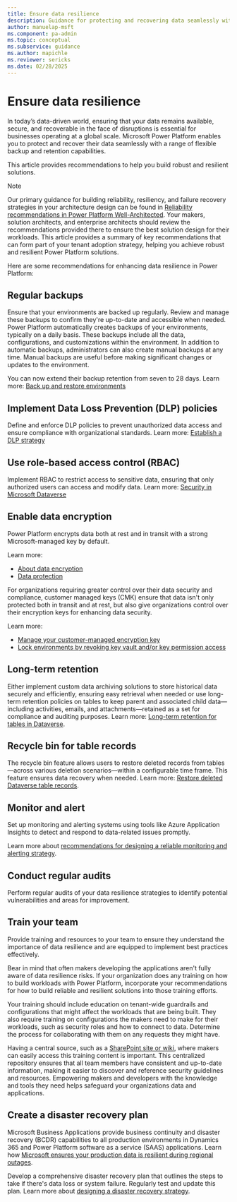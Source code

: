 ```yaml
---
title: Ensure data resilience
description: Guidance for protecting and recovering data seamlessly with a range of flexible backup and retention capabilities
author: manuelap-msft
ms.component: pa-admin
ms.topic: conceptual
ms.subservice: guidance
ms.author: mapichle
ms.reviewer: sericks
ms.date: 02/28/2025
---
```


# Ensure data resilience

In today’s data-driven world, ensuring that your data remains available, secure, and recoverable in the face of disruptions is essential for businesses operating at a global scale. Microsoft Power Platform enables you to protect and recover their data seamlessly with a range of flexible backup and retention capabilities.

This article provides recommendations to help you build robust and resilient solutions.

> [!NOTE]
> Our primary guidance for building reliability, resiliency, and failure recovery strategies in your architecture design can be found in [Reliability recommendations in Power Platform Well-Architected](/power-platform/well-architected/reliability/checklist). Your makers, solution architects, and enterprise architects should review the recommendations provided there to ensure the best solution design for their workloads. This article provides a summary of key recommendations that can form part of your tenant adoption strategy, helping you achieve robust and resilient Power Platform solutions.

Here are some recommendations for enhancing data resilience in Power Platform:

## Regular backups

Ensure that your environments are backed up regularly. Review and manage these backups to confirm they're up-to-date and accessible when needed. Power Platform automatically creates backups of your environments, typically on a daily basis. These backups include all the data, configurations, and customizations within the environment. In addition to automatic backups, administrators can also create manual backups at any time. Manual backups are useful before making significant changes or updates to the environment.

You can now extend their backup retention from seven to 28 days. Learn more: [Back up and restore environments](/power-platform/admin/backup-restore-environments)

## Implement Data Loss Prevention (DLP) policies

Define and enforce DLP policies to prevent unauthorized data access and ensure compliance with organizational standards. Learn more: [Establish a DLP strategy](dlp-strategy.md)

## Use role-based access control (RBAC)

Implement RBAC to restrict access to sensitive data, ensuring that only authorized users can access and modify data. Learn more: [Security in Microsoft Dataverse](/power-platform/admin/wp-security)

## Enable data encryption

Power Platform encrypts data both at rest and in transit with a strong Microsoft-managed key by default.

Learn more:

- [About data encryption](/power-platform/admin/about-encryption)
- [Data protection](/power-platform/admin/wp-compliance-data-privacy#data-protection)

For organizations requiring greater control over their data security and compliance, customer managed keys (CMK) ensure that data isn't only protected both in transit and at rest, but also give organizations control over their encryption keys for enhancing data security.

Learn more:

- [Manage your customer-managed encryption key](/power-platform/admin/customer-managed-key)
- [Lock environments by revoking key vault and/or key permission access](/power-platform/admin/cmk-lock-unlock)

## Long-term retention

Either implement custom data archiving solutions to store historical data securely and efficiently, ensuring easy retrieval when needed or use long-term retention policies on tables to keep parent and associated child data—including activities, emails, and attachments—retained as a set for compliance and auditing purposes. Learn more: [Long-term retention for tables in Dataverse](/power-apps/maker/data-platform/data-retention-set#enable-a-table-for-long-term-retention).

## Recycle bin for table records

The recycle bin feature allows users to restore deleted records from tables—across various deletion scenarios—within a configurable time frame. This feature ensures data recovery when needed. Learn more: [Restore deleted Dataverse table records](/power-platform/admin/restore-deleted-table-records).

## Monitor and alert

Set up monitoring and alerting systems using tools like Azure Application Insights to detect and respond to data-related issues promptly.

Learn more about [recommendations for designing a reliable monitoring and alerting strategy](/power-platform/well-architected/reliability/monitoring-alerting-strategy).

## Conduct regular audits

Perform regular audits of your data resilience strategies to identify potential vulnerabilities and areas for improvement.

## Train your team

Provide training and resources to your team to ensure they understand the importance of data resilience and are equipped to implement best practices effectively.

Bear in mind that often makers developing the applications aren't fully aware of data resilience risks. If your organization does any training on how to build workloads with Power Platform, incorporate your recommendations for how to build reliable and resilient solutions into those training efforts.

Your training should include education on tenant-wide guardrails and configurations that might affect the workloads that are being built. They also require training on configurations the makers need to make for their workloads, such as security roles and how to connect to data. Determine the process for collaborating with them on any requests they might have.

Having a central source, such as a [SharePoint site or wiki](wiki-community.md), where makers can easily access this training content is important. This centralized repository ensures that all team members have consistent and up-to-date information, making it easier to discover and reference security guidelines and resources. Empowering makers and developers with the knowledge and tools they need helps safeguard your organizations data and applications.

## Create a disaster recovery plan

Microsoft Business Applications provide business continuity and disaster recovery (BCDR) capabilities to all production environments in Dynamics 365 and Power Platform software as a service (SAAS) applications. Learn how [Microsoft ensures your production data is resilient during regional outages](/power-platform/admin/business-continuity-disaster-recovery).

Develop a comprehensive disaster recovery plan that outlines the steps to take if there's data loss or system failure. Regularly test and update this plan. Learn more about [designing a disaster recovery strategy](/power-platform/well-architected/reliability/disaster-recovery).
